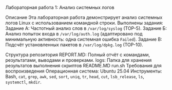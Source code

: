 Лабораторная работа 1: Анализ системных логов

Описание
Эта лабораторная работа демонстрирует анализ системных логов Linux с использованием командной строки. Выполнены задания:
Задание А: Частотный анализ слов в `/var/log/syslog` (TOP-5).
Задание Б: Анализ попыток входа в `/var/log/auth.log` (адаптировано под минимальную активность: одна системная ошибка `Failed`).
Задание В: Подсчёт установленных пакетов в `/var/log/dpkg.log` (TOP-10).

Структура репозитория
REPORT.MD: Полный отчёт с командами, результатами, выводами и проверками.
logs: Папка для хранения результатов выполнения скриптов 
README.MD
run.sh
Требования для воспроизведения
Операционная система: Ubuntu 25.04 
Инструменты: Bash, `cat`, `grep`, `awk`, `sed`, `sort`, `uniq`, `tr`, `head`, `cut`, `lsb_release`, `ls`, `systemctl`, `mkdir`.
